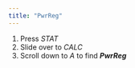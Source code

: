 ```yaml
---
title: "PwrReg"
---
```


1. Press *STAT*
2. Slide over to *CALC*
3. Scroll down to *A* to find ***PwrReg***
